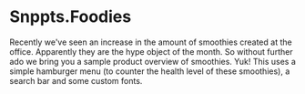 # Snppts.Foodies
Recently we've seen an increase in the amount of smoothies created at the office. Apparently they are the hype object of the month. So without further ado we bring you a sample product overview of smoothies. Yuk! This uses a simple hamburger menu (to counter the health level of these smoothies), a search bar and some custom fonts.

